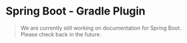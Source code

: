 # Spring Boot - Gradle Plugin

> We are currently still working on documentation for Spring Boot. Please check back
> in the future.